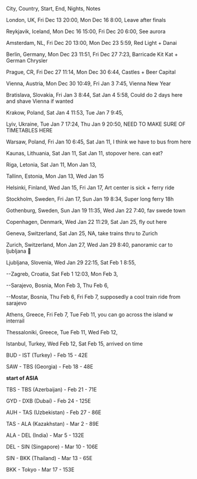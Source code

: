 City, Country, Start, End, Nights, Notes

London, UK, Fri Dec 13 20:00, Mon Dec 16 8:00, Leave after finals

Reykjavik, Iceland, Mon Dec 16 15:00, Fri Dec 20 6:00, See aurora

Amsterdam, NL, Fri Dec 20 13:00, Mon Dec 23 5:59, Red Light + Danai

Berlin, Germany, Mon Dec 23 11:51, Fri Dec 27 7:23, Barricade Kit Kat + German Chrysler

Prague, CR, Fri Dec 27 11:14, Mon Dec 30 6:44, Castles + Beer Capital

Vienna, Austria, Mon Dec 30 10:49, Fri Jan 3 7:45, Vienna New Year

Bratislava, Slovakia, Fri Jan 3 8:44, Sat Jan 4 5:58, Could do 2 days here and shave Vienna if wanted

Krakow, Poland, Sat Jan 4 11:53, Tue Jan 7 9:45, 

Lyiv, Ukraine, Tue Jan 7 17:24, Thu Jan 9 20:50, NEED TO MAKE SURE OF TIMETABLES HERE

Warsaw, Poland, Fri Jan 10 6:45, Sat Jan 11, I think we have to bus from here

Kaunas, Lithuania, Sat Jan 11, Sat Jan 11, stopover here. can eat?

Riga, Letonia, Sat Jan 11, Mon Jan 13,

Tallinn, Estonia, Mon Jan 13, Wed Jan 15

Helsinki, Finland, Wed Jan 15, Fri Jan 17, Art center is sick + ferry ride

Stockholm, Sweden, Fri Jan 17, Sun Jan 19 8:34, Super long ferry 18h

Gothenburg, Sweden, Sun Jan 19 11:35, Wed Jan 22 7:40, fav swede town

Copenhagen, Denmark, Wed Jan 22 11:29, Sat Jan 25, fly out here

Geneva, Switzerland, Sat Jan 25, NA, take trains thru to Zurich

Zurich, Switzerland, Mon Jan 27, Wed Jan 29 8:40, panoramic car to ljubljana 🙂

Ljubljana, Slovenia, Wed Jan 29 22:15, Sat Feb 1 8:55,

--Zagreb, Croatia, Sat Feb 1 12:03, Mon Feb 3,

--Sarajevo, Bosnia, Mon Feb 3, Thu Feb 6,

--Mostar, Bosnia, Thu Feb 6, Fri Feb 7, supposedly a cool train ride from sarajevo

Athens, Greece, Fri Feb 7, Tue Feb 11, you can go across the island w interrail

Thessaloniki, Greece, Tue Feb 11, Wed Feb 12,

Istanbul, Turkey, Wed Feb 12, Sat Feb 15, arrived on time

  

BUD - IST (Turkey) - Feb 15 - 42E

SAW - TBS (Georgia) - Feb 18 - 48E

__start of ASIA__

TBS - TBS (Azerbaijan) - Feb 21 - 71E

GYD - DXB (Dubai) - Feb 24 - 125E

AUH - TAS (Uzbekistan) - Feb 27 - 86E

TAS - ALA (Kazakhstan) - Mar 2 - 89E

ALA - DEL (India) - Mar 5 - 132E

DEL - SIN (Singapore) - Mar 10 - 106E

SIN - BKK (Thailand) - Mar 13 - 65E

BKK - Tokyo - Mar 17 - 153E